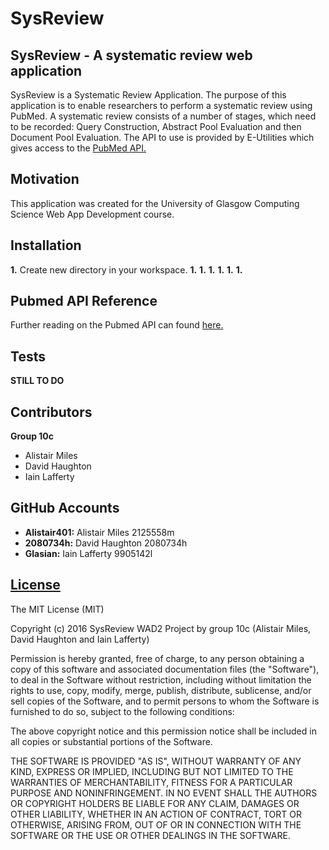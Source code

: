 # SysReview 


## SysReview - A systematic review web application

SysReview is a Systematic Review Application. The purpose of this application is to enable researchers to perform a systematic review using PubMed. A systematic review consists of a number of stages, which need to be recorded:  Query Construction, Abstract Pool Evaluation and then Document Pool Evaluation. The API to use is provided by E-Utilities which gives access to the [PubMed API.](http://www.ncbi.nlm.nih.gov/home/api.shtml "PubMed API")

## Motivation

This application was created for the University of Glasgow Computing Science Web App Development course. 

## Installation

**1.** Create new directory in your workspace.
**1.** 
**1.** 
**1.** 
**1.** 
**1.** 
**1.** 

## Pubmed API Reference

Further reading on the Pubmed API can found [here.](http://www.ncbi.nlm.nih.gov/books/NBK25500/ "Pubmed API")

## Tests

**STILL TO DO**

## Contributors

   **Group 10c**
   
   * Alistair Miles
   * David Haughton
   * Iain Lafferty
   
## GitHub Accounts

  * **Alistair401:**   Alistair Miles 2125558m
  * **2080734h:**      David Haughton 2080734h
  * **Glasian:**       Iain Lafferty  9905142l

## [License](../master/license)

The MIT License (MIT)

Copyright (c) 2016 SysReview WAD2 Project by group 10c (Alistair Miles, David Haughton and Iain Lafferty)

Permission is hereby granted, free of charge, to any person obtaining a copy
of this software and associated documentation files (the "Software"), to deal
in the Software without restriction, including without limitation the rights
to use, copy, modify, merge, publish, distribute, sublicense, and/or sell
copies of the Software, and to permit persons to whom the Software is
furnished to do so, subject to the following conditions:

The above copyright notice and this permission notice shall be included in all
copies or substantial portions of the Software.

THE SOFTWARE IS PROVIDED "AS IS", WITHOUT WARRANTY OF ANY KIND, EXPRESS OR
IMPLIED, INCLUDING BUT NOT LIMITED TO THE WARRANTIES OF MERCHANTABILITY,
FITNESS FOR A PARTICULAR PURPOSE AND NONINFRINGEMENT. IN NO EVENT SHALL THE
AUTHORS OR COPYRIGHT HOLDERS BE LIABLE FOR ANY CLAIM, DAMAGES OR OTHER
LIABILITY, WHETHER IN AN ACTION OF CONTRACT, TORT OR OTHERWISE, ARISING FROM,
OUT OF OR IN CONNECTION WITH THE SOFTWARE OR THE USE OR OTHER DEALINGS IN THE
SOFTWARE.
